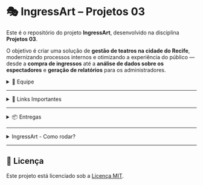 # 🎭 IngressArt – Projetos 03

Este é o repositório do projeto **IngressArt**, desenvolvido na disciplina **Projetos 03**.

O objetivo é criar uma solução de **gestão de teatros na cidade do Recife**, modernizando processos internos e otimizando a experiência do público — desde a **compra de ingressos** até a **análise de dados sobre os espectadores** e **geração de relatórios** para os administradores.

<details>
<summary>👥 Equipe</summary>

Nosso time é formado por seis integrantes. Abaixo, estão seus respectivos GitHubs e contatos:

- **Bruno Oliveira**  
  GitHub: [bruno-omf](https://github.com/bruno-omf)  
  E-mail: bomf@cesar.school

- **Karoline Andrade**  
  GitHub: [kass200](https://github.com/kass200)  
  E-mail: kass@cesar.school

- **Jorge Augusto**  
  GitHub: [Jaabsolutaa](https://github.com/Jaabsolutaa)  
  E-mail: jalv@cesar.school

- **Maria Luisa**  
  GitHub: [malualbuquerqueb](https://github.com/malualbuquerqueb)  
  E-mail: mlabc@cesar.school

- **Matheus Miranda**  
  GitHub: [MatheusMiraEsc](https://github.com/MatheusMiraEsc)  
  E-mail: mme@cesar.school

- **Pedro Augusto**  
  GitHub: [pedroooojh](https://github.com/pedroooojh)  
  E-mail: pascd@cesar.school

</details>

---

<details>
<summary>🔗 Links Importantes</summary>

- **Google Drive do Projeto**  
  [Acessar Google Drive](https://drive.google.com/drive/folders/1i39c-0Pjjzu1giN-jWWBlgzjGbyWYoW_?usp=sharing)

</details>

---

<details>
<summary>📦 Entregas</summary>


<details>
<summary>📍 Entrega 1</summary>

- **Histórias de Usuário**  
  [Ver Documento](https://docs.google.com/document/d/1xR2WzLU8VZLKRwLLtpqHdbMdx1_yzDKc0HukmepcWw8/edit?usp=sharing)

- **Sketch Inicial (Figma)**  
  [Ver no Figma](https://www.figma.com/board/r7o7DKTGKAZRDjI0sXXUfe/Projetos-3?node-id=0-1&t=j7Ymv4OdVUhpAi1l-1)

- **Protótipo LO-FI**  
  [Ver no Figma](https://www.figma.com/design/4wSNGq8mUJAOu6osnInCal/LO-FI---IngressArt?node-id=0-1&t=PW0UFo2tPWoakhqY-1)

- **Screencast**  
  [Google Drive](https://drive.google.com/file/d/1qsG7LR3z1AAgocyJOQwtKVRx-g7BBCJX/view?usp=drive_link)  
  [YouTube](https://youtu.be/9tPTPO0eYSs)

</details>

<details>
<summary>📍 Entrega 2</summary>
  
- **Diagrama de Classes**  

![Class Diagram2](https://github.com/user-attachments/assets/7a84ccd0-9294-449a-a334-ac31077a0bd0)

- **Screencast das histórias**
 [Google Drive](https://drive.google.com/file/d/1QlMDrYOWScaeN313fvkxH59cj_X_r5WE/view?usp=drive_link)  
 [YouTube](https://youtu.be/Tp9b67hkByM)


</details>

<details>
<summary>📍 Entrega 3</summary>

- Início da implementação das principais funcionalidades  
- Integração entre telas e lógica de dados  
- Testes iniciais e ajustes com base no feedback  
- Apresentação de um MVP funcional

- **Screencast**
 [YouTube](https://www.youtube.com/watch?v=zHXmr4WWMyQ)

</details>

<details>
<summary>📍 Entrega 4</summary>

- Projeto final consolidado  
- Testes completos e validação com usuários  
- Documentação e apresentação final  
- Preparação para publicação ou uso real  

</details>

</details>

---


<details>
<summary> IngressArt - Como rodar?</summary>



###  Requisitos para rodar o projeto
Requisitos:
- Java 17 ou superior
- PostgreSQL instalado
- IDE (Eclipse, VS Code etc.)

Passos:
- Clone ou baixe este repositório
- No PostgreSQL, crie o banco:
  - CREATE DATABASE ingressart;
  - Execute os scripts SQL da pasta database/ para criar as tabelas
  - Configure a conexão com o banco no arquivo ConnectionFactory.java:
  - private static final String USER = "seu_usuario";
  - private static final String PASS = "sua_senha";
 
    
### Rodar o projeto
- Compile e clique com o botão direito na App.java > Run As Java 
- O sistema será iniciado via terminal com menus de interação

---


### Fluxo de Funcionamento
Acesso Inicial
Ao iniciar o sistema, o usuário escolhe:
- Acessar como Teatro (Administrador)
- Acessar como Cliente
- Acessar sem cadastro
- Sair

Teatro (Administrador)
- Menu disponível:
- Cadastrar Peça
  - Listar Peças
  - Editar Peça
  - Deletar Peça
  - Sair
- Cadastrar Sala
- Listar Salas
- Cadastrar Sessão
- Sair

Detalhes:
- Cada peça está vinculada a uma sala e possui sessões.
- A capacidade da sessão segue a capacidade da sala.
- A edição e exclusão de peças afetam também suas sessões.

Cliente
Acesso pode ser com ou sem login.
- Sem login:
- Visualiza peças cadastradas
- Vê detalhes da peça
- Se quiser comprar ingresso, precisa se cadastrar

- Com login:
- Visualiza peças
- Compra ingresso via simulação PIX
- Recebe comprovante com código

Pode acessar a opção Meus Eventos (em construção)
</details>

---

## 📄 Licença

Este projeto está licenciado sob a [Licença MIT](LICENSE).


